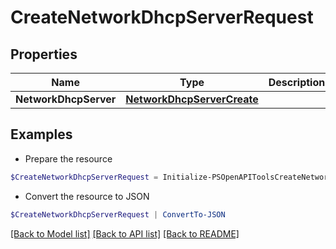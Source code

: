 # CreateNetworkDhcpServerRequest
## Properties

Name | Type | Description | Notes
------------ | ------------- | ------------- | -------------
**NetworkDhcpServer** | [**NetworkDhcpServerCreate**](NetworkDhcpServerCreate.md) |  | [optional] 

## Examples

- Prepare the resource
```powershell
$CreateNetworkDhcpServerRequest = Initialize-PSOpenAPIToolsCreateNetworkDhcpServerRequest  -NetworkDhcpServer null
```

- Convert the resource to JSON
```powershell
$CreateNetworkDhcpServerRequest | ConvertTo-JSON
```

[[Back to Model list]](../README.md#documentation-for-models) [[Back to API list]](../README.md#documentation-for-api-endpoints) [[Back to README]](../README.md)

